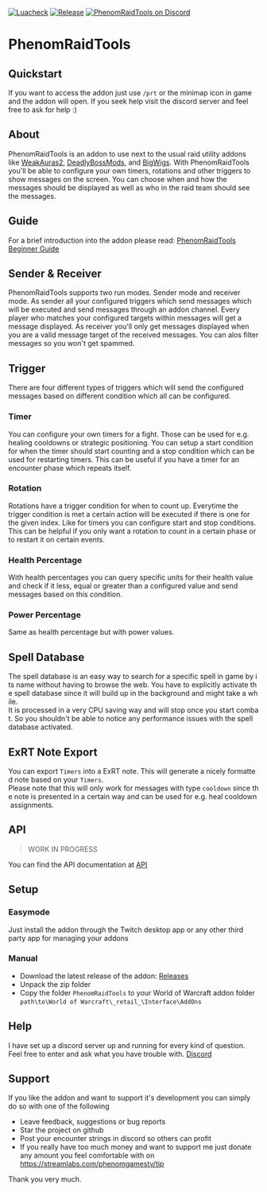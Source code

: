 [![Luacheck](https://github.com/PhenomDevel/PhenomRaidTools/actions/workflows/luacheck.yml/badge.svg)](https://github.com/PhenomDevel/PhenomRaidTools/actions/workflows/luacheck.yml) [![Release](https://github.com/PhenomDevel/PhenomRaidTools/actions/workflows/release.yml/badge.svg)](https://github.com/PhenomDevel/PhenomRaidTools/actions/workflows/release.yml) [![PhenomRaidTools on Discord](https://img.shields.io/badge/discord-PhenomRaidTools-738bd7.svg)](https://discord.gg/GAYDjBF)
# PhenomRaidTools

## Quickstart
If you want to access the addon just use `/prt` or the minimap icon in game and the addon will open. If you seek help visit the discord server and feel free to ask for help :)

## About
PhenomRaidTools is an addon to use next to the usual raid utility addons like [WeakAuras2](https://github.com/WeakAuras/WeakAuras2), [DeadlyBossMods](https://github.com/DeadlyBossMods/DeadlyBossMods), and [BigWigs](https://github.com/BigWigsMods/BigWigs). With PhenomRaidTools you'll be able to configure your own timers, rotations and other triggers to show messages on the screen. You can choose when and how the messages should be displayed as well as who in the raid team should see the messages.

## Guide
For a brief introduction into the addon please read: [PhenomRaidTools Beginner Guide](https://github.com/PhenomDevel/PhenomRaidTools/blob/master/docs/PhenomRaidTools_Beginner_Guide.pdf)

## Sender & Receiver
PhenomRaidTools supports two run modes. Sender mode and receiver mode. As sender all your configured triggers which send messages which will be executed and send messages through an addon channel. Every player who matches your configured targets within messages will get a message displayed.
As receiver you'll only get messages displayed when you are a valid message target of the received messages. You can alos filter messages so you won't get spammed.

## Trigger
There are four different types of triggers which will send the configured messages based on different condition which all can be configured.

### Timer
You can configure your own timers for a fight. Those can be used for e.g. healing cooldowns or strategic positioning.
You can setup a start condition for when the timer should start counting and a stop condition which can be used for restarting timers. This can be useful if you have a timer for an encounter phase which repeats itself.

### Rotation
Rotations have a trigger condition for when to count up. Everytime the trigger condition is met a certain action will be executed if there is one for the given index.
Like for timers you can configure start and stop conditions. This can be helpful if you only want a rotation to count in a certain phase or to restart it on certain events.

### Health Percentage
With health percentages you can query specific units for their health value and check if it less, equal or greater than a configured value and send messages based on this condition.

### Power Percentage
Same as health percentage but with power values.

## Spell Database
The spell database is an easy way to search for a specific spell in game by its name without having to browse the web. You have to explicitly activate the spell database since it will build up in the background and might take a while.
It is processed in a very CPU saving way and will stop once you start combat. So you shouldn't be able to notice any performance issues with the spell database activated.

## ExRT Note Export
You can export `Timers` into a ExRT note. This will generate a nicely formatted note based on your `Timers`.
Please note that this will only work for messages with type `cooldown` since the note is presented in a certain way and can be used for e.g. heal cooldown assignments.

## API
> WORK IN PROGRESS

You can find the API documentation at [API](https://phenomdevel.github.io/PhenomRaidTools/api/index.html)

## Setup

### Easymode
Just install the addon through the Twitch desktop app or any other third party app for managing your addons

### Manual
- Download the latest release of the addon: [Releases](https://github.com/PhenomDevel/PhenomRaidTools/releases)
- Unpack the zip folder
- Copy the folder `PhenomRaidTools` to your World of Warcraft addon folder `path\to\World of Warcraft\_retail_\Interface\AddOns`

## Help
I have set up a discord server up and running for every kind of question. Feel free to enter and ask what you have trouble with. [Discord](https://discord.gg/GAYDjBF)

## Support
If you like the addon and want to support it's development you can simply do so with one of the following

- Leave feedback, suggestions or bug reports
- Star the project on github
- Post your encounter strings in discord so others can profit
- If you really have too much money and want to support me just donate any amount you feel comfortable with on https://streamlabs.com/phenomgamestv/tip

Thank you very much.